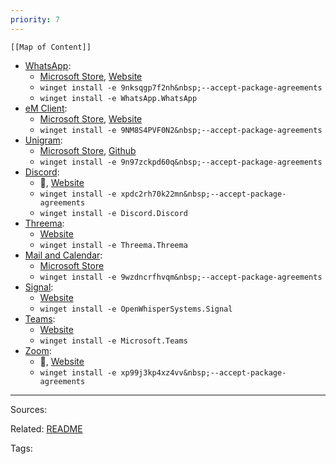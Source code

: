 ```yaml
---
priority: 7
---
```


```dynamic-embed
[[Map of Content]]
```


<ul class="dataview list-view-ul"><li><span><a aria-label-position="top" aria-label="apps/WhatsApp.md" data-href="apps/WhatsApp.md" href="apps/WhatsApp.md" class="internal-link" target="_blank" rel="noopener">WhatsApp</a></span>: <ul class="dataview dataview-ul dataview-result-list-ul"><li class="dataview-result-list-li"><span><a aria-label-position="top" aria-label="https://microsoft.com/store/apps/9nksqgp7f2nh" rel="noopener" class="external-link" href="https://microsoft.com/store/apps/9nksqgp7f2nh" target="_blank">Microsoft Store</a>, <a aria-label-position="top" aria-label="https://web.whatsapp.com/desktop/windows/release/x64/WhatsAppSetup.exe" rel="noopener" class="external-link" href="https://web.whatsapp.com/desktop/windows/release/x64/WhatsAppSetup.exe" target="_blank">Website</a></span></li><li class="dataview-result-list-li"><span><code>winget install -e 9nksqgp7f2nh&amp;nbsp;--accept-package-agreements</code></span></li><li class="dataview-result-list-li"><span><code>winget install -e WhatsApp.WhatsApp</code></span></li></ul></li><li><span><a aria-label-position="top" aria-label="apps/eM Client.md" data-href="apps/eM Client.md" href="apps/eM Client.md" class="internal-link" target="_blank" rel="noopener">eM Client</a></span>: <ul class="dataview dataview-ul dataview-result-list-ul"><li class="dataview-result-list-li"><span><a aria-label-position="top" aria-label="https://microsoft.com/store/apps/9NM8S4PVF0N2" rel="noopener" class="external-link" href="https://microsoft.com/store/apps/9NM8S4PVF0N2" target="_blank">Microsoft Store</a>, <a aria-label-position="top" aria-label="https://www.emclient.com/dist/latest/setup.msi" rel="noopener" class="external-link" href="https://www.emclient.com/dist/latest/setup.msi" target="_blank">Website</a></span></li><li class="dataview-result-list-li"><span><code>winget install -e 9NM8S4PVF0N2&amp;nbsp;--accept-package-agreements</code></span></li></ul></li><li><span><a aria-label-position="top" aria-label="apps/Unigram.md" data-href="apps/Unigram.md" href="apps/Unigram.md" class="internal-link" target="_blank" rel="noopener">Unigram</a></span>: <ul class="dataview dataview-ul dataview-result-list-ul"><li class="dataview-result-list-li"><span><a aria-label-position="top" aria-label="https://microsoft.com/store/apps/9n97zckpd60q" rel="noopener" class="external-link" href="https://microsoft.com/store/apps/9n97zckpd60q" target="_blank">Microsoft Store</a>, <a aria-label-position="top" aria-label="https://github.com/UnigramDev/Unigram/releases/latest" rel="noopener" class="external-link" href="https://github.com/UnigramDev/Unigram/releases/latest" target="_blank">Github</a></span></li><li class="dataview-result-list-li"><span><code>winget install -e 9n97zckpd60q&amp;nbsp;--accept-package-agreements</code></span></li></ul></li><li><span><a aria-label-position="top" aria-label="apps/Discord.md" data-href="apps/Discord.md" href="apps/Discord.md" class="internal-link" target="_blank" rel="noopener">Discord</a></span>: <ul class="dataview dataview-ul dataview-result-list-ul"><li class="dataview-result-list-li"><span>🔗, <a aria-label-position="top" aria-label="https://discord.com/download" rel="noopener" class="external-link" href="https://discord.com/download" target="_blank">Website</a></span></li><li class="dataview-result-list-li"><span><code>winget install -e xpdc2rh70k22mn&amp;nbsp;--accept-package-agreements</code></span></li><li class="dataview-result-list-li"><span><code>winget install -e Discord.Discord</code></span></li></ul></li><li><span><a aria-label-position="top" aria-label="apps/Threema.md" data-href="apps/Threema.md" href="apps/Threema.md" class="internal-link" target="_blank" rel="noopener">Threema</a></span>: <ul class="dataview dataview-ul dataview-result-list-ul"><li class="dataview-result-list-li"><span><a aria-label-position="top" aria-label="https://releases.threema.ch/web-electron/v1/release/Threema-Latest.exe" rel="noopener" class="external-link" href="https://releases.threema.ch/web-electron/v1/release/Threema-Latest.exe" target="_blank">Website</a></span></li><li class="dataview-result-list-li"><span><code>winget install -e Threema.Threema</code></span></li></ul></li><li><span><a aria-label-position="top" aria-label="apps/Mail and Calendar.md" data-href="apps/Mail and Calendar.md" href="apps/Mail and Calendar.md" class="internal-link" target="_blank" rel="noopener">Mail and Calendar</a></span>: <ul class="dataview dataview-ul dataview-result-list-ul"><li class="dataview-result-list-li"><span><a aria-label-position="top" aria-label="https://microsoft.com/store/apps/9wzdncrfhvqm" rel="noopener" class="external-link" href="https://microsoft.com/store/apps/9wzdncrfhvqm" target="_blank">Microsoft Store</a></span></li><li class="dataview-result-list-li"><span><code>winget install -e 9wzdncrfhvqm&amp;nbsp;--accept-package-agreements</code></span></li></ul></li><li><span><a aria-label-position="top" aria-label="apps/Signal.md" data-href="apps/Signal.md" href="apps/Signal.md" class="internal-link" target="_blank" rel="noopener">Signal</a></span>: <ul class="dataview dataview-ul dataview-result-list-ul"><li class="dataview-result-list-li"><span><a aria-label-position="top" aria-label="https://signal.org/en/download/" rel="noopener" class="external-link" href="https://signal.org/en/download/" target="_blank">Website</a></span></li><li class="dataview-result-list-li"><span><code>winget install -e OpenWhisperSystems.Signal</code></span></li></ul></li><li><span><a aria-label-position="top" aria-label="apps/Teams.md" data-href="apps/Teams.md" href="apps/Teams.md" class="internal-link" target="_blank" rel="noopener">Teams</a></span>: <ul class="dataview dataview-ul dataview-result-list-ul"><li class="dataview-result-list-li"><span><a aria-label-position="top" aria-label="https://www.microsoft.com/en-us/microsoft-teams/download-app#desktopAppDownloadregion" rel="noopener" class="external-link" href="https://www.microsoft.com/en-us/microsoft-teams/download-app#desktopAppDownloadregion" target="_blank">Website</a></span></li><li class="dataview-result-list-li"><span><code>winget install -e Microsoft.Teams</code></span></li></ul></li><li><span><a aria-label-position="top" aria-label="apps/Zoom.md" data-href="apps/Zoom.md" href="apps/Zoom.md" class="internal-link" target="_blank" rel="noopener">Zoom</a></span>: <ul class="dataview dataview-ul dataview-result-list-ul"><li class="dataview-result-list-li"><span>🔗, <a aria-label-position="top" aria-label="https://zoom.us/download" rel="noopener" class="external-link" href="https://zoom.us/download" target="_blank">Website</a></span></li><li class="dataview-result-list-li"><span><code>winget install -e xp99j3kp4xz4vv&amp;nbsp;--accept-package-agreements</code></span></li></ul></li></ul>


---


Sources:

Related:
[README](../README.md)

Tags:
